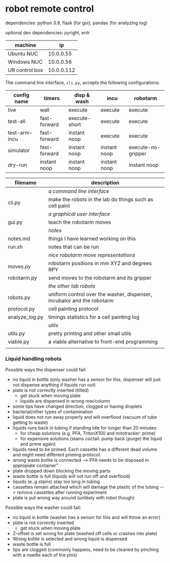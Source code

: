 # robot remote control

dependencies: python 3.9, flask (for gui), pandas (for analyzing log)

optional dev dependencies: pyright, entr

machine        | ip
---            | ---
Ubuntu NUC     | 10.0.0.55
Windows NUC    | 10.0.0.56
UR control box | 10.0.0.112

The command line interface, `cli.py`, accepts the following configurations:

config name   | timers       | disp & wash   | incu         | robotarm
---           | ---          | ---           | ---          | ---
live          | wall         | execute       | execute      | execute
test-all      | fast-forward | execute-short | execute      | execute
test-arm-incu | fast-forward | instant noop  | execute      | execute
simulator     | fast-forward | instant noop  | instant noop | execute-no-gripper
dry-run       | instant noop | instant noop  | instant noop | instant noop

| filename            | description
| ---                 | ---
|                     | _a command line interface_
| cli.py              | make the robots in the lab do things such as cell paint
|                     | _a graphical user interface_
| gui.py              | teach the robotarm moves
|                     | _notes_
| notes.md            | things I have learned working on this
| run.sh              | notes that can be run
|                     | _nice robotarm move representations_
| moves.py            | robotarm positions in mm XYZ and degrees RPY
| robotarm.py         | send moves to the robotarm and its gripper
|                     | _the other lab robots_
| robots.py           | uniform control over the washer, dispenser, incubator and the robotarm
| protocol.py         | cell painting protocol
| analyze_log.py      | timings statistics for a cell painting log
|                     | _utils_
| utils.py            | pretty printing and other small utils
| viable.py           | a viable alternative to front-end programming
|                     |

### Liquid handling robots

Possible ways the dispenser could fail:
* no liquid in bottle (only washer has a sensor for this, dispenser will just not dispense anything if liquids run out)
* plate is not correctly inserted (tilted)
    * get stuck when moving plate
    * liquids are dispensed in wrong row/column
* some tips have changed direction, clogged or having droplets
* bacterial/other types of contamination
* liquid does not run away properly and will overflood (vacuum of tube getting to waste)
* liquids runs back in tubing if standing idle for longer than 20 minutes:
    * for cheap solutions (e.g. PFA, TritonX100 and mitotracker: prime)
    * for expensive solutions (stains coctail: pump back (purge) the liquid and prime again)
* liquids need to be primed. Each cassette has a different dead volume and might need different priming protocol.
* wrong waste bottle is connected --> PFA needs to be disposed in  appropiate container”
* plate dropped down blocking the moving parts
* waste bottle is full (liquids will not run off and overflood)
* liquids (e..g stains) stay too long in tubing
* cassettes remain attached which will damage the plastic of the tubing --> remove cassettes after running experiment
* plate is put wrong way around (unlikely with robot though)

Possible ways the washer could fail:
* no liquid in bottle (washer has a sensor for this and will throw an error)
* plate is not correctly inserted
    * get stuck when moving plate
* Z-offset is set wrong for plate (washed off cells or crashes into plate)
* Wrong bottle is selected and wrong liquid is dispensed
* waste bottle is full
* tips are clogged (commonly happens, need to be cleaned by pinching with a needle each of the pins)
